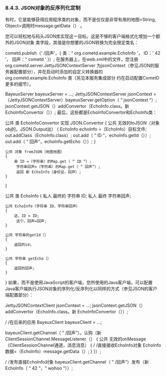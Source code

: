 ### 8.4.3. JSON对象的反序列化定制
有时，它是能够获得应用程序类的对象，而不是仅仅是非常有用的地图<String, Object>调用时message.getData（） 。

您可以轻松地与码头JSON库实现这一目标。这是不够的客户端格式化增加一个额外的JSON对象 类字段，其值是你想要的JSON转换为完全限定类名：

cometd.publish（' /回声'，{
     类：“ org.cometd.example.EchoInfo '，
     ID：' 42 '，
     回声：“ cometd ' 
}）;
在服务器上，在web.xml中的文件，您注册org.cometd.server.JettyJSONContextServer 为jsonContext（参见JSON的服务器配置部分），并在启动时添加的自定义转换器的org.cometd.example.EchoInfo 类（另见本服务集成部分 约在启动配置CometD更多的细节）。

BayeuxServer bayeuxServer = ...;
JettyJSONContextServer jsonContext =（JettyJSONContextServer）bayeuxServer.getOption（ “ jsonContext “）;
jsonContext.getJSON（）addConvertor（EchoInfo.class。新 EchoInfoConvertor（））;
最后，这些都是EchoInfoConvertor和EchoInfo类：

公共 类 EchoInfoConvertor  实现 JSON.Convertor
{
    公共 无效的toJSON（对象 obj的，JSON.Output出）
    {
        EchoInfo echoInfo =（EchoInfo）目标文件;
        out.addClass（EchoInfo.class）;
        out.add（ “ ID “，echoInfo.getId（））;
        out.add（ “ 回声“，echoInfo.getEcho（））;
    }

    公共 对象 fromJSON（地图地图）
    {
        串 ID =（字符串）的Map.get（ “ ID “）;
         字符串回声=（字符串）的Map.get（ “ 回声“）;
         返回 新 EchoInfo（身份证，回声）;
    }
}

公共 类 EchoInfo
{
    私人 最终的 字符串 ID;
     私人 最终 字符串回声;

    公共 EchoInfo（字符串 ID，字符串回声）
    {
        这，ID = ID;
         这个。回声=回声;
    }

    公共 字符串的getId（）
    {
        返回的id;
    }

    公共 字符串 getEcho（）
    {
        返回的回声;
    }
}
如果，而不是使用JavaScript的客户端，您所使用的Java客户端，可以配置Java客户端执行JSON对象的序列化/反序列化以同样的方式（参见JSON的客户端配置部分）：

JettyJSONContextClient jsonContext = ...;
jsonContext.getJSON（）addConvertor（EchoInfo.class。新 EchoInfoConvertor（））;

/ /在后来的应用
BayeuxClient bayeuxClient = ...;

bayeuxClient.getChannel（ “ /回声“）。认购（新 ClientSessionChannel.MessageListener（）
{
    公共 无效的onMessage（ClientSessionChannel通道，消息消息）
    {
        / /直接接收EchoInfo对象
        EchoInfo数据=（EchoInfo）message.getData（）;
    }
}）;

/ /发布直接EchoInfo对象 
bayeuxClient.getChannel（ “ /回声“）发布（新 EchoInfo（ “ 42 “，“ wohoo “））;
